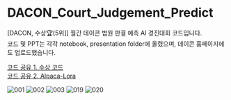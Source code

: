 # DACON_Court_Judgement_Predict
[DACON, 수상🏆(5위]] 월간 데이콘 법원 판결 예측 AI 경진대회 코드입니다.    
코드 및 PPT는 각각 notebook, presentation folder에 올렸으며, 데이콘 홈페이지에도 업로드했습니다.   

[코드 공유 1. 수상 코드](https://dacon.io/competitions/official/236112/codeshare/8467?page=2&dtype=recent)    
[코드 공유 2. Alpaca-Lora](https://dacon.io/competitions/official/236112/codeshare/8449?page=1&dtype=recent)     
  
![001](https://github.com/hoon-bari/DACON_Court_Judgement_Predict/assets/121400054/098a46be-e731-4725-ae55-aa2aca6ec3de)
![002](https://github.com/hoon-bari/DACON_Court_Judgement_Predict/assets/121400054/34922a48-73ea-480a-8c3c-72b386b0e50b)
![003](https://github.com/hoon-bari/DACON_Court_Judgement_Predict/assets/121400054/936fc52e-e5c6-4e76-ac6f-fe650ea55472)
![019](https://github.com/hoon-bari/DACON_Court_Judgement_Predict/assets/121400054/d0a68542-95f7-435a-a149-bbdcccd44963)
![020](https://github.com/hoon-bari/DACON_Court_Judgement_Predict/assets/121400054/4e0df1b0-107e-486c-bb22-59a6f4f7c6a8)
